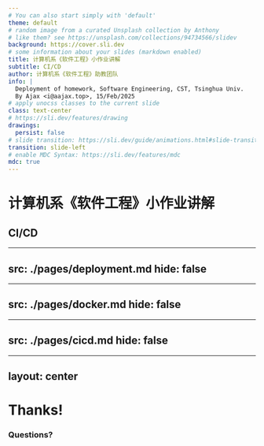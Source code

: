 ```yaml
---
# You can also start simply with 'default'
theme: default
# random image from a curated Unsplash collection by Anthony
# like them? see https://unsplash.com/collections/94734566/slidev
background: https://cover.sli.dev
# some information about your slides (markdown enabled)
title: 计算机系《软件工程》小作业讲解
subtitle: CI/CD
author: 计算机系《软件工程》助教团队
info: |
  Deployment of homework, Software Engineering, CST, Tsinghua Univ.
  By Ajax <i@aajax.top>, 15/Feb/2025
# apply unocss classes to the current slide
class: text-center
# https://sli.dev/features/drawing
drawings:
  persist: false
# slide transition: https://sli.dev/guide/animations.html#slide-transitions
transition: slide-left
# enable MDC Syntax: https://sli.dev/features/mdc
mdc: true
---
```


# 计算机系《软件工程》小作业讲解

## CI/CD

---
src: ./pages/deployment.md
hide: false
---

---
src: ./pages/docker.md
hide: false
---

---
src: ./pages/cicd.md
hide: false
---

<!-- ---
src: ./pages/secoder.md
hide: false
--- -->

---
layout: center
---

# Thanks!

### Questions?
